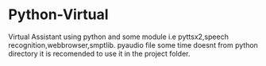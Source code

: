 # Python-Virtual
Virtual Assistant using python and some module i.e
pyttsx2,speech recognition,webbrowser,smptlib.
pyaudio file some time doesnt from python directory it is recomended to use it in the project folder.
